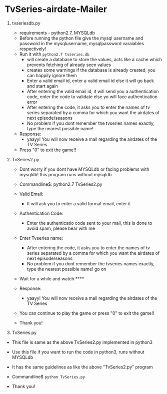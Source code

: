 # TvSeries-airdate-Mailer

1. tvseriesdb.py
    + requirements - python2.7, MYSQLdb
    +  Before running the python file give the mysql username and password in the mysqlusername, mysqlpassword varaiables respectively!
    +  Run it with ```python2.7 tvseries.db```
        + will create a database to store the values, acts like a cache which prevents fetching of already seen values
        +  creates some warnings if the database is already created, you can happily ignore them
        + Enter a valid email id, enter a valid email id else it will go back and start again
        +  After entering the valid email id, it will send you a authentication code, enter the code to validate else yo will face authentication error
        +  After entering the code, it asks you to enter the names of tv series separated by a comma for which you want the airdates of next episode/seasons
        +  No problem if you dont remember the tvseries names exactly, type the nearest possible name!
    +  Response:
        +  yaayy! You will now receive a mail regarding the airdates of the TV Series   
    +  Press "0" to exit the game!!


2. TvSeries2.py

   + Dont worry if you dont have MYSQLdb or facing problems with mysqldb!  this program runs without mysqldb

   + Commandline$: python2.7 TvSeries2.py
   
   + Valid Email:
   		+ It will ask you to enter a valid format email, enter it


   + Authentication Code:
   		+ Enter the authenticatio code sent to your mail, this is done to avoid spam, please bear with me

   + Enter Tvseries name:
   		+ After entering the code, it asks you to enter the names of tv series separated by a comma for which you want the airdates of next episode/seasons
   		+ No problem if you dont remember the tvseries names exactly, type the nearest possible name! go on

   + Wait for a while and watch ****

   + Response:
   		+ yaayy! You will now receive a mail regarding the airdates of the TV Series   

   + You can continue to play the game or press "0" to exit the game!!

   + Thank you!


3. TvSeries.py


  + This file is same as the above TvSeries2.py implemented in python3

  + Use this file if you want to run the code in python3, runs without MYSQLdb

  + It has the same guidelines as like the above "TvSeries2.py" program

  + Commandline$ ```python TvSeries.py```

  + Thank you!






